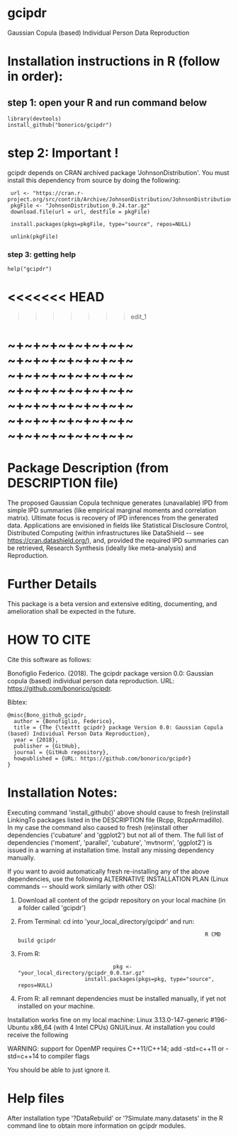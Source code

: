 # gcipdr
Gaussian Copula (based) Individual Person Data Reproduction

# Installation instructions in R (follow in order):

## step 1: open your R and run command below
```
library(devtools)
install_github("bonorico/gcipdr")
```
# step 2: Important !

gcipdr depends on CRAN archived package 'JohnsonDistribution'. You must install this dependency from source by doing the following:
```
 url <- "https://cran.r-project.org/src/contrib/Archive/JohnsonDistribution/JohnsonDistribution_0.24.tar.gz"
 pkgFile <- "JohnsonDistribution_0.24.tar.gz"
 download.file(url = url, destfile = pkgFile)

 install.packages(pkgs=pkgFile, type="source", repos=NULL)

 unlink(pkgFile)
```

### step 3: getting help

```
help("gcipdr")
```
<<<<<<< HEAD
=======

>>>>>>> edit_1
# ~+~+~+~+~+~+~+~  ~+~+~+~+~+~+~+~  ~+~+~+~+~+~+~+~  ~+~+~+~+~+~+~+~ ~+~+~+~+~+~+~+~  ~+~+~+~+~+~+~+~ ~+~+~+~+~+~+~+~   

# Package Description (from DESCRIPTION file)

The proposed Gaussian Copula technique generates (unavailable) IPD from simple IPD summaries (like empirical marginal moments and correlation matrix). Ultimate focus is recovery of IPD inferences from the generated data.  Applications are envisioned in fields like Statistical Disclosure Control, Distributed Computing (within infrastructures like DataShield -- see https://cran.datashield.org/), and, provided the required IPD summaries can be retrieved, Research Synthesis (ideally like meta-analysis) and Reproduction.

# Further Details

This package is a beta version and extensive editing, documenting, and
amelioration shall be expected in the future.


# HOW TO CITE

Cite this software as follows: 

Bonofiglio Federico. (2018). The gcipdr package version 0.0: Gaussian copula (based) individual person data reproduction. URL: https://github.com/bonorico/gcipdr.


Bibtex:

```
@misc{Bono_github_gcipdr,
  author = {Bonofiglio, Federico},
  title = {The {\texttt gcipdr} package Version 0.0: Gaussian Copula (based) Individual Person Data Reproduction},
  year = {2018},
  publisher = {GitHub},
  journal = {GitHub repository},
  howpublished = {URL: https://github.com/bonorico/gcipdr}
}
```


# Installation Notes:

Executing command 'install_github()' above should cause to fresh (re)install LinkingTo packages listed in the DESCRIPTION file (Rcpp, RcppArmadillo). In my case the command also caused to fresh (re)install other dependencies ('cubature' and 'ggplot2') but not all of them. The full list of dependencies ('moment', 'parallel', 'cubature', 'mvtnorm', 'ggplot2') is issued in a warning at installation time. Install any missing dependency manually. 

If you want to avoid automatically fresh re-installing any of the above dependencies, use the following ALTERNATIVE INSTALLATION PLAN (Linux commands -- should work similarly with other OS):

1) Download all content of the gcipdr repository on your local machine (in a folder called 'gcipdr')

2) From Terminal: cd into 'your_local_directory/gcipdr' and run: 
                                         
                                                                  R CMD build gcipdr
                                                                   
3) From R:

                                     pkg <- "your_local_directory/gcipdr_0.0.tar.gz"
                            install.packages(pkgs=pkg, type="source", repos=NULL)
                          
4) From R: all remnant dependencies must be installed manually, if yet not installed on your machine.



Installation works fine on my local machine: Linux 3.13.0-147-generic #196-Ubuntu x86_64 (with 4 Intel CPUs) GNU/Linux. 
At installation you could receive the following 

WARNING: support for OpenMP requires C++11/C++14; add -std=c++11 or -std=c++14 to compiler flags

You should be able to just ignore it.

# Help files

After installation type '?DataRebuild' or '?Simulate.many.datasets' in the R command line to obtain more information on gcipdr modules.
